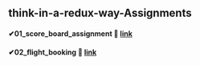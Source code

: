 ## think-in-a-redux-way-Assignments

#### ✔01_score_board_assignment 🎈 <a href="https://serene-kitten-dd7516.netlify.app/" target="_blank">link</a>  
#### ✔02_flight_booking 🎈 <a href="https://651c412ca4b17559f24b5d54--mellow-licorice-d7f7bb.netlify.app/" target="_blank">link</a>  


